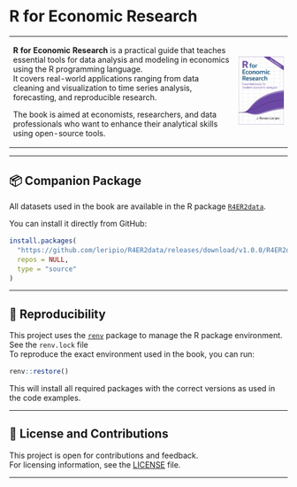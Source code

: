 # R for Economic Research

<table>
<tr>
<td>

**R for Economic Research** is a practical guide that teaches essential tools for data analysis and modeling in economics using the R programming language.  
It covers real-world applications ranging from data cleaning and visualization to time series analysis, forecasting, and reproducible research.

The book is aimed at economists, researchers, and data professionals who want to enhance their analytical skills using open-source tools.

</td>
<td>
<img src="images/cover.png" alt="Book Cover" width="250"/>
</td>
</tr>
</table>

---

## 📦 Companion Package

All datasets used in the book are available in the R package [`R4ER2data`](https://github.com/leripio/R4ER2data).

You can install it directly from GitHub:

```r
install.packages(
  "https://github.com/leripio/R4ER2data/releases/download/v1.0.0/R4ER2data_1.0.0.tar.gz",
  repos = NULL,
  type = "source"
)
```

---

## 🔄 Reproducibility

This project uses the [`renv`](https://rstudio.github.io/renv/) package to manage the R package environment. See the `renv.lock` file   
To reproduce the exact environment used in the book, you can run:

```r
renv::restore()
```

This will install all required packages with the correct versions as used in the code examples.

---

## 📖 License and Contributions

This project is open for contributions and feedback.  
For licensing information, see the [LICENSE](LICENSE) file.

---
